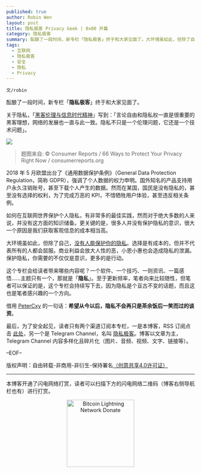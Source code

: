 ```yaml
---
published: true
author: Robin Wen
layout: post
title: 隐私极客 Privacy Geek | 0x00 开篇
category: 隐私极客
summary: 酝酿了一段时间，新专栏「隐私极客」终于和大家见面了。大环境虽如此，但除了自己，没有人能保护你的隐私。选择是有成本的，但并不代表所有的人都会屈服。商业利益会放大人性的恶，小恩小惠也会造成隐私的泄漏。保护隐私，你需要的不仅仅是意识，更多的是行动。这个专栏会给读者带来哪些内容呢？一个软件、一个技巧、一则资讯、一篇感悟……主题只有一个，那就是隐私。借用 PeterCxy 的一句话：希望从今以后，隐私不会再只是茶余饭后一笑而过的谈资。
tags:
  - 互联网
  - 隐私极客
  - 安全
  - 隐私
  - Privacy
---
```


`文/robin`

酝酿了一段时间，新专栏「**隐私极客**」终于和大家见面了。

关于隐私，「[黑客伦理与信息时代精神](https://book.douban.com/subject/1071093)」写到：「言论自由和隐私权一直是很重要的黑客理想，网络的发展也一直与此一致。隐私不只是一个伦理问题，它还是一个技术问题」。

![](https://cdn.wenguobing.com/fp4a4zm.jpeg)

> 题图来自: © Consumer Reports / 66 Ways to Protect Your Privacy Right Now / consumerreports.org

2018 年 5 月欧盟出台了《通用数据保护条例》（General Data Protection Regulation，简称 GDPR），强调了个人数据的权力申明。国外知名的产品支持用户永久注销账号，甚至下载个人产生的数据。然而在某国，国民是没有隐私的，甚至没有选择的权利，为了完成万恶的 KPI，不惜牺牲用户体验，甚至违反相关条例。

如何在互联网世界保护个人隐私，有非常多的最佳实践，然而对于绝大多数的人来说，并没有这方面的知识储备。更关键的是，很多人并没有保护隐私的意识，很大一个原因是我们获取客观信息的成本相当高。

大环境虽如此，但除了自己，[没有人能保护你的隐私](https://typeblog.net/nobody-can-protect-your-privacy-except-yourself)。选择是有成本的，但并不代表所有的人都会屈服。商业利益会放大人性的恶，小恩小惠也会造成隐私的泄漏。保护隐私，你需要的不仅仅是意识，更多的是行动。

这个专栏会给读者带来哪些内容呢？一个软件、一个技巧、一则资讯、一篇感悟……主题只有一个，那就是「**隐私**」。至于更新频率，笔者向来比较随性，但笔者可以保证的是，这个专栏会持续写下去，因为隐私是个亘古不变的话题，而且这也是笔者感兴趣的一个方向。

借用 [PeterCxy](https://github.com/PeterCxy) 的一句话：**希望从今以后，隐私不会再只是茶余饭后一笑而过的谈资**。

最后，为了安全起见，读者只有两个渠道订阅本专栏，一是本博客，RSS 订阅点击 [此处](https://dbarobin.com/feed.xml)，另一个是 Telegram Channel，名叫 [隐私极客](https://t.me/privacygeek)。博客以文章为主，Telegram Channel 内容多样化且碎片化（图片、音频、视频、文字、链接等）。

–EOF–

版权声明：自由转载-非商用-非衍生-保持署名<a href="http://creativecommons.org/licenses/by-nc-nd/4.0/deed.zh" target="_blank">（创意共享4.0许可证）</a>

***

本博客开通了闪电网络打赏，读者可以扫描下方的闪电网络二维码（博客右侧导航栏也有）进行打赏。

<center><img title="Bitcoin Lightning Network Donate" width="180" height="180" src="https://lnd.hoo.com/api/generate?openid=TruSwjrK2q57V484Tf0u&isimg=1" alt="Bitcoin Lightning Network Donate"/></center>

